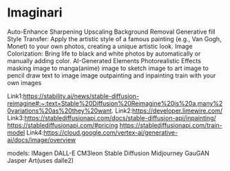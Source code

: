 # Imaginari

Auto-Enhance
Sharpening
Upscaling
Background Removal
Generative fill
Style Transfer: Apply the artistic style of a famous painting (e.g., Van Gogh, Monet) to your own photos, creating a unique artistic look.
Image Colorization: Bring life to black and white photos by automatically or manually adding color.
AI-Generated Elements
Photorealistic Effects
masking
image to manga(anime)
image to sketch
image to art
image to pencil draw
text to image
image outpainting and inpainting
train with your own images


Link1:https://stability.ai/news/stable-diffusion-reimagine#:~:text=Stable%20Diffusion%20Reimagine%20is%20a,many%20variations%20as%20they%20want.
Link2:https://developer.limewire.com/
Link3:https://stablediffusionapi.com/docs/stable-diffusion-api/inpainting/
      https://stablediffusionapi.com/#pricing 
      https://stablediffusionapi.com/train-model
Link4:https://cloud.google.com/vertex-ai/generative-ai/docs/image/overview


models:
IMagen
DALL-E
CM3leon
Stable Diffusion
Midjourney
GauGAN
Jasper Art(uses dalle2)